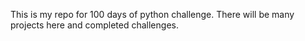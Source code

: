 This is my repo for 100 days of python challenge. There will be many projects here and completed challenges.
